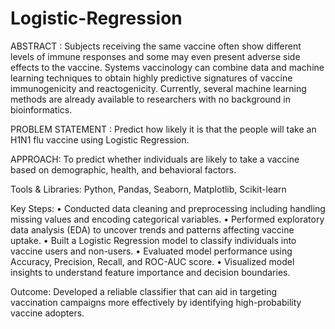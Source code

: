 # Logistic-Regression

ABSTRACT : Subjects receiving the same vaccine often show different levels of immune responses and some may even present adverse side effects to the vaccine. Systems vaccinology can combine data and machine learning techniques to obtain highly predictive signatures of vaccine immunogenicity and reactogenicity. Currently, several machine learning methods are already available to researchers with no background in bioinformatics.


PROBLEM STATEMENT : Predict how likely it is that the people will take an H1N1 flu vaccine using Logistic Regression.


APPROACH: To predict whether individuals are likely to take a vaccine based on demographic, health, and behavioral factors.


Tools & Libraries: Python, Pandas, Seaborn, Matplotlib, Scikit-learn


Key Steps:
	•	Conducted data cleaning and preprocessing including handling missing values and encoding categorical variables.
	•	Performed exploratory data analysis (EDA) to uncover trends and patterns affecting vaccine uptake.
	•	Built a Logistic Regression model to classify individuals into vaccine users and non-users.
	•	Evaluated model performance using Accuracy, Precision, Recall, and ROC-AUC score.
	•	Visualized model insights to understand feature importance and decision boundaries.

 
Outcome: Developed a reliable classifier that can aid in targeting vaccination campaigns more effectively by identifying high-probability vaccine adopters.
